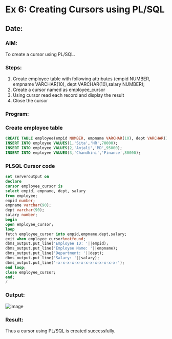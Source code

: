 # Ex 6: Creating Cursors using PL/SQL
## Date:
### AIM: 
To create a cursor using PL/SQL.

### Steps:
1. Create employee table with following attributes (empid NUMBER, empname VARCHAR(10), dept VARCHAR(10),salary NUMBER);
2. Create a cursor named as employee_cursor
3. Using cursor read each record and display the result
4. Close the cursor

### Program:
### Create employee table
```sql
CREATE TABLE employee(empid NUMBER, empname VARCHAR(10), dept VARCHAR(10), salary NUMBER);
INSERT INTO employee VALUES(1,'Sita','HR',70000);
INSERT INTO employee VALUES(2,'Anjali','MD',95000);
INSERT INTO employee VALUES(3,'Chandhini','Finance',80000);
```
### PLSQL Cursor code
```sql
set serveroutput on
declare
cursor employee_cursor is
select empid, empname, dept, salary
from employee;
empid number;
empname varchar(90);
dept varchar(90);
salary number;
begin
open employee_cursor;
loop
fetch employee_cursor into empid,empname,dept,salary;
exit when employee_cursor%notfound;
dbms_output.put_line('Employee ID: '||empid);
dbms_output.put_line('Employee Name: '||empname);
dbms_output.put_line('Department: '||dept);
dbms_output.put_line('Salary: '||salary);
dbms_output.put_line('-x-x-x-x-x-x-x-x-x-x-x-x-x-');
end loop;
close employee_cursor;
end;
/
```
### Output:
![image](https://github.com/DHARINIPV/Ex-no-6-Creating-Cursors-using-PL-SQL/assets/119400845/15a223bf-f523-402f-a961-a9d834a2b6f4)

### Result:
Thus a cursor using PL/SQL is created successfully.
